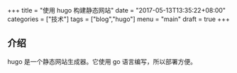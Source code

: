 +++
title = "使用 hugo 构建静态网站"
date = "2017-05-13T13:35:22+08:00"
categories = ["技术"]
tags = ["blog","hugo"]
menu = "main"
draft = true
+++

## 介绍

hugo 是一个静态网站生成器。它使用 go 语言编写，所以部署方便。
